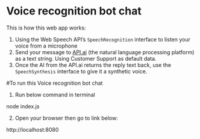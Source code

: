# Voice recognition bot chat

This is how this web app works:

1. Using the Web Speech API’s `SpeechRecognition` interface to listen your voice from a microphone
2. Send your message to [API.ai](https://api.ai) (the natural language processing platform) as a text string. Using Customer Support as default data.
3. Once the AI from the API.ai returns the reply text back, use the `SpeechSynthesis` interface to give it a synthetic voice.

#To run this Voice recognition bot chat

1) Run below command in terminal

node index.js

2) Open your browser then go to link below:

http://localhost:8080



